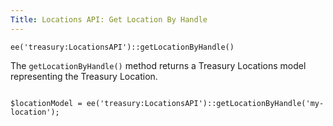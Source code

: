 ```yaml
---
Title: Locations API: Get Location By Handle
---
```


`ee('treasury:LocationsAPI')::getLocationByHandle()`

The `getLocationByHandle()` method returns a Treasury Locations model representing the Treasury Location.

<div class="content-blocks__pre-wrapper content-blocks__pre-wrapper--example">
<pre class="content-blocks__pre content-blocks__pre--example language-php">
<code class="content-blocks__code content-blocks__code--example language-php">
$locationModel = ee('treasury:LocationsAPI')::getLocationByHandle('my-location');
</code>
</pre>
</div>
